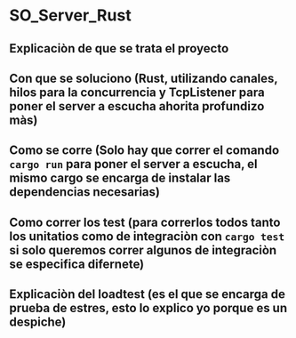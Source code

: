 # SO_Server_Rust

## Explicaciòn de que se trata el proyecto

## Con que se soluciono (Rust, utilizando canales, hilos para la concurrencia y TcpListener para poner el server a escucha ahorita profundizo màs)

## Como se corre (Solo hay que correr el comando `cargo run` para poner el server a escucha, el mismo cargo se encarga de instalar las dependencias necesarias)

## Como correr los test (para correrlos todos tanto los unitatios como de integraciòn con `cargo test` si solo queremos correr algunos de integraciòn se especifica difernete)

## Explicaciòn del loadtest (es el que se encarga de prueba de estres, esto lo explico yo porque es un despiche)